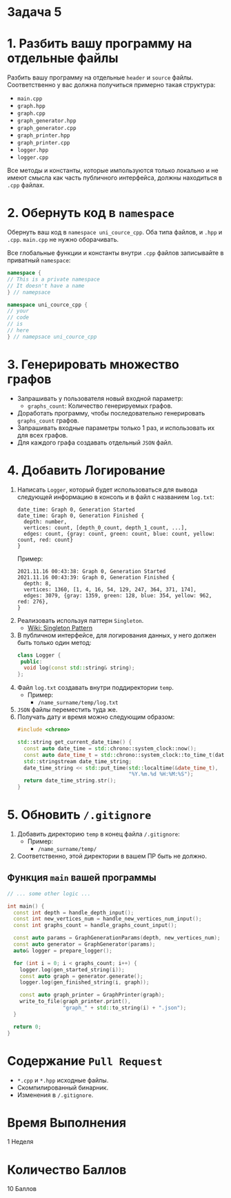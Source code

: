 # Задача 5

# 1. Разбить вашу программу на отдельные файлы

Разбить вашу программу на отдельные `header` и `source` файлы.
Соответственно у вас должна получиться примерно такая структура:
- `main.cpp`
- `graph.hpp`
- `graph.cpp`
- `graph_generator.hpp`
- `graph_generator.cpp`
- `graph_printer.hpp`
- `graph_printer.cpp`
- `logger.hpp`
- `logger.cpp`

Все методы и константы, которые импользуются только локально и не имеют смысла как часть публичного интерфейса, должны находиться в `.cpp` файлах.

# 2. Обернуть код в `namespace`

Обернуть ваш код в `namespace uni_cource_cpp`.
Оба типа файлов, и `.hpp` и `.cpp`.
`main.cpp` не нужно оборачивать.

Все глобальные функции и константы внутри `.cpp` файлов записывайте в приватный `namespace`:

```cpp
namespace {
// This is a private namespace
// It doesn't have a name
} // namepsace

namespace uni_cource_cpp {
// your
// code
// is
// here
} // namepsace uni_cource_cpp
```

# 3. Генерировать множество графов

- Запрашивать у пользователя новый входной параметр:
  - `graphs_count`: Количество генерируемых графов.
- Доработать программу, чтобы последовательно генерировать `graphs_count` графов.
- Запрашивать входные параметры только 1 раз, и использовать их для всех графов.
- Для каждого графа создавать отдельный `JSON` файл.

# 4. Добавить Логирование

1. Написать `Logger`, который будет использоваться для вывода следующей информацию в консоль и в файл с названием `log.txt`:
    ```
    date_time: Graph 0, Generation Started
    date_time: Graph 0, Generation Finished {
      depth: number,
      vertices: count, [depth_0_count, depth_1_count, ...],
      edges: count, {gray: count, green: count, blue: count, yellow: count, red: count}
    }
    ```
    Пример:
    ```
    2021.11.16 00:43:38: Graph 0, Generation Started
    2021.11.16 00:43:39: Graph 0, Generation Finished {
      depth: 8,
      vertices: 1360, [1, 4, 16, 54, 129, 247, 364, 371, 174],
      edges: 3079, {gray: 1359, green: 128, blue: 354, yellow: 962, red: 276},
    }
    ```
1. Реализовать используя паттерн `Singleton`.
    - [Wiki: Singleton Pattern](https://en.wikipedia.org/wiki/Singleton_pattern)
1. В публичном интерфейсе, для логирования данных, у него должен быть только один метод:
    ```cpp
    class Logger {
     public:
      void log(const std::string& string);
    };
    ```
1. Файл `log.txt` создавать внутри поддиректории `temp`.
    - Пример:
      - `/name_surname/temp/log.txt`
1. `JSON` файлы переместить туда же.
1. Получать дату и время можно следующим образом:
    ```cpp
    #include <chrono>

    std::string get_current_date_time() {
      const auto date_time = std::chrono::system_clock::now();
      const auto date_time_t = std::chrono::system_clock::to_time_t(date_time);
      std::stringstream date_time_string;
      date_time_string << std::put_time(std::localtime(&date_time_t),
                                        "%Y.%m.%d %H:%M:%S");
      return date_time_string.str();
    }
    ```

# 5. Обновить `/.gitignore`

1. Добавить директорию `temp` в конец файла `/.gitignore`:
    - Пример:
      - `/name_surname/temp/`
1. Соответственно, этой директории в вашем ПР быть не должно.

## Функция `main` вашей программы

```cpp
// ... some other logic ...

int main() {
  const int depth = handle_depth_input();
  const int new_vertices_num = handle_new_vertices_num_input();
  const int graphs_count = handle_graphs_count_input();

  const auto params = GraphGenerationParams(depth, new_vertices_num);
  const auto generator = GraphGenerator(params);
  auto& logger = prepare_logger();

  for (int i = 0; i < graphs_count; i++) {
    logger.log(gen_started_string(i));
    const auto graph = generator.generate();
    logger.log(gen_finished_string(i, graph));

    const auto graph_printer = GraphPrinter(graph);
    write_to_file(graph_printer.print(),
                  "graph_" + std::to_string(i) + ".json");
  }

  return 0;
}
```

# Содержание `Pull Request`

- `*.cpp` и `*.hpp` исходные файлы.
- Скомпилированный бинарник.
- Изменения в `/.gitignore`.

# Время Выполнения

1 Неделя

# Количество Баллов

10 Баллов

